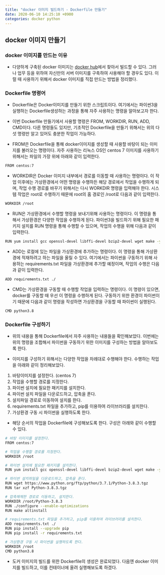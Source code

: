 ```yaml
---
title: "docker 이미지 빌드하기 - Dockerfile 만들기"
date: 2020-06-10 14:25:10 +0900
categories: docker python
---
```


## docker 이미지 만들기

### docker 이미지를 만드는 이유

- 다양하게 구축된 docker 이미지는 [docker hub](https://hub.docker.com/)에서 찾아서 빌드할 수 있다. 그러나 업무 등을 위하여 자신만의 서버 이미지를 구축하여 사용해야 할 경우도 있다. 이럴 때 사용하기 위해서 docker 이미지를 직접 만드는 방법을 정리했다.

### Dockerfile 명령어

- Dockerfile은 Docker이미지를 만들기 위한 스크립트이다. 여기에서는 파이썬3을 실행하는 Dockerfile생성하는 과정을 통해 자주 사용하는 명령을 알아보고자 한다.

- 이번 Dockerfile 만들기에서 사용할 명령은 FROM, WORKDIR, RUN, ADD, CMD이다. 다른 명령들도 있지만, 기초적인 Dockerfile을 만들기 위해서는 위의 다섯 명령만 알고 있어도 충분한 작업이 가능하다.

- FROM은 Dockerfile을 통해 docker이미지를 생성할 때 사용할 바탕이 되는 이미지를 불러오는 명령이다. 자주 사용하는 리눅스 OS인 centos 7 이미지를 사용하기 위해서는 파일의 가장 위에 아래와 같이 입력한다.

```bash
FROM centos:7
```

- WORKDIR은 Docker 이미지 내부에서 경로를 이동할 때 사용하는 명령이다. 이 작업 이후에는 가상환경에서 어떤 명령을 수행하든 해당 경로에서 작업을 수행하게 되며, 작업 수행 경로를 바꾸기 위해서는 다시 WORKDIR 명령을 입력해야 한다. 시스템 작업은 root로 수행하기 때문에 root의 홈 경로인 /root로 다음과 같이 입력한다.

```bash
WORKDIR /root
```

- RUN은 가상환경에서 수행할 명령을 보내기위해 사용하는 명령이다. 이 명령을 통해서 가상환경은 다양한 작업을 수행하게 된다. 파이썬3을 빌드하기 위해 필요한 패키지 설치를 RUN 명령을 통해 수행할 수 있으며, 작업의 수행을 위해 다음과 같이 입력한다.

```bash
RUN yum install gcc openssl-devel libffi-devel bzip2-devel wget make -y
```

- ADD는 로컬에 있는 파일을 가상환경에 추가하는 명령이다. 이 명령을 통해 가상환경에 적재하려고 하는 파일을 올릴 수 있다. 여기에서는 파이썬을 구동하기 위해 사용하는 requirements.txt 파일을 가상환경에 추가할 예정이며, 작업의 수행은 다음과 같이 입력한다.

```bash
ADD requirements.txt ./
```

- CMD는 가상환경을 구동할 때 수행할 작업을 입력하는 명령이다. 이 명령이 있으면, docker를 구동할 때 우선 이 명령을 수행하게 된다. 구동하기 위한 환경이 파이썬이기 때문에 다음과 같이 명령을 작성하면 가상환경을 구동할 때 파이썬이 실행된다.

```bash
CMD python3.8
```

### Dockerfile 구성하기

- 위의 내용을 통해 Dockerfile에서 자주 사용하는 내용들을 확인해보았다. 이번에는 위의 명령을 조합해서 파이썬을 구동하기 위한 이미지를 구성하는 방법을 알아보도록 한다.

- 이미지를 구성하기 위해서는 다양한 작업을 차례대로 수행해야 한다. 수행하는 작업을 아래와 같이 정리해보았다.

 1. 바탕이미지를 설정한다. (centos 7)
 2. 작업을 수행할 경로를 지정한다.
 3. 파이썬 설치에 필요한 패키지를 설치한다.
 4. 파이썬 설치 파일을 다운로드하고, 압축을 푼다.
 5. 설치파일 경로로 이동하여 설치를 한다.
 6. requirements.txt 파일을 추가하고, pip를 이용하여 라이브러리를 설치한다.
 7. 가상환경 구동 시 파이썬을 실행하도록 한다.

- 해당 순서의 작업을 Dockerfile에 구성해보도록 한다. 구성은 아래와 같이 수행할 수 있다.

```bash
# 바탕 이미지를 설정한다.
FROM centos:7

# 작업을 수행할 경로를 지정한다.
WORKDIR /root

# 파이썬 설치에 필요한 패키지를 설치한다.
RUN yum install gcc openssl-devel libffi-devel bzip2-devel wget make -y

# 파이썬 설치파일을 다운로드하고, 압축을 푼다.
RUN wget https://www.python.org/ftp/python/3.7.1/Python-3.8.3.tgz
RUN tar xzf Python-3.8.3.tgz

# 압축해체한 경로로 이동하고, 설치한다.
WORKDIR /root/Python-3.8.3
RUN ./configure --enable-optimizations
RUN make altinstall

# requirements.txt 파일을 추가하고, pip를 이용하여 라이브러리를 설치한다.
ADD requirements.txt ./
RUN pip install --upgrade pip
RUN pip install -r requirements.txt

# 가상환경 구동 시 파이썬을 실행하도록 한다.
WORKDIR /root
CMD python3.8
```

- 도커 이미지의 빌드를 위한 Dockerfile의 생성은 완료되었다. 다음엔 docker 이미지를 빌드하고, 이를 컨테이너에 올려 실행해보도록 하겠다.

